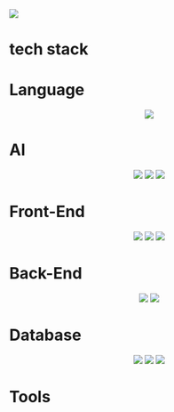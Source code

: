<img src="https://capsule-render.vercel.app/api?type=Slice&color=auto&height=200&section=header&text=selfhiam&fontSize=90"/>

# tech stack

# Language
<div align="center">
	<img src="https://img.shields.io/badge/python-3776AB?style=flat&logo=python&logoColor=white" />
</div>

# AI
<div align="center">
	<img src="https://img.shields.io/badge/pytorch-EE4C2C?style=flat&logo=pytorch&logoColor=white" />
	<img src="https://img.shields.io/badge/scikitlearn-F7931E?style=flat&logo=scikitlearn&logoColor=white" />
	<img src="https://img.shields.io/badge/opencv-5C3EE8?style=flat&logo=opencv&logoColor=white" />
</div>

# Front-End
<div align="center">
	<img src="https://img.shields.io/badge/JavaScript-F7DF1E?style=flat&logo=JavaScript&logoColor=white" />
	<img src="https://img.shields.io/badge/HTML5-E34F26?style=flat&logo=HTML5&logoColor=white" />
	<img src="https://img.shields.io/badge/CSS3-1572B6?style=flat&logo=CSS3&logoColor=white" />
</div>

# Back-End
<div align="center">
	<img src="https://img.shields.io/badge/nodejs-339933?style=flat&logo=nodedotjs&logoColor=white" />
	<img src="https://img.shields.io/badge/fastapi-009688?style=flat&logo=fastapi&logoColor=white" />
</div>

# Database
<div align="center">
	<img src="https://img.shields.io/badge/mysql-4479A1?style=flat&logo=mysql&logoColor=white" />
	<img src="https://img.shields.io/badge/mongodb-47A248?style=flat&logo=mongodb&logoColor=white" />
	<img src="https://img.shields.io/badge/Oracle_SQL-F80000?style=flat&logo=oracle&logoColor=white" />
</div>

# Tools
